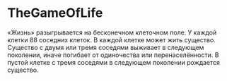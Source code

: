 # TheGameOfLife
«Жизнь» разыгрывается на бесконечном клеточном поле.
У каждой клетки ﻿88﻿ соседних клеток.
В каждой клетке может жить существо.
Существо с двумя или тремя соседями выживает в следующем поколении, иначе погибает от одиночества или перенаселённости.
В пустой клетке с тремя соседями в следующем поколении рождается существо.
